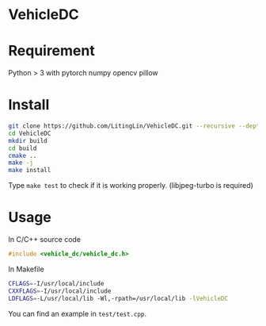 # VehicleDC
# Requirement
Python > 3 with pytorch numpy opencv pillow
# Install
``` bash
git clone https://github.com/LitingLin/VehicleDC.git --recursive --depth 1
cd VehicleDC
mkdir build
cd build
cmake ..
make -j
make install
```
Type ``` make test ``` to check if it is working properly. (libjpeg-turbo is required)
# Usage
In C/C++ source code
``` C++
#include <vehicle_dc/vehicle_dc.h>
```
In Makefile
``` Bash
CFLAGS=-I/usr/local/include
CXXFLAGS=-I/usr/local/include
LDFLAGS=-L/usr/local/lib -Wl,-rpath=/usr/local/lib -lVehicleDC
```
You can find an example in ```test/test.cpp```.
